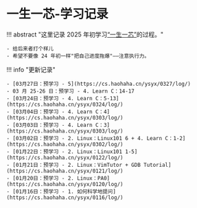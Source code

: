 # 一生一芯-学习记录

!!! abstract "这里记录 2025 年初学习[“一生一芯”](https://ysyx.oscc.cc/)的过程。"

    - 给后来者打个样儿
    - 希望不要像 24 年初一样"把自己进度拖爆"——注意执行力。

!!! info "更新记录"
    
    - [03月27日：预学习 - 5](https://cs.haohaha.cn/ysyx/0327/log/)
    - 03 月 25-26 日：预学习 - 4. Learn C：14-17
    - [03月24日：预学习 - 4. Learn C：5-13](https://cs.haohaha.cn/ysyx/0324/log/)
    - [03月04日：预学习 - 4. Learn C：4](https://cs.haohaha.cn/ysyx/0303/log/)  
    - [03月03日：预学习 - 4. Learn C：3](https://cs.haohaha.cn/ysyx/0303/log/)
    - [03月02日：预学习 - 2. Linux：Linux101 6 + 4. Learn C：1-2](https://cs.haohaha.cn/ysyx/0302/log/)
    - [01月22日：预学习 - 2. Linux：Linux101 1-5](https://cs.haohaha.cn/ysyx/0122/log/)
    - [01月21日：预学习 - 2. Linux：VimTutor + GDB Tutorial](https://cs.haohaha.cn/ysyx/0121/log/)
    - [01月20日：预学习 - 2. Linux：PA0](https://cs.haohaha.cn/ysyx/0120/log/)
    - [01月16日：预学习 - 1. 如何科学地提问](https://cs.haohaha.cn/ysyx/0116/log/)